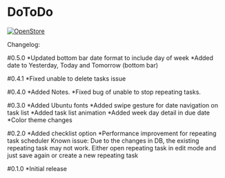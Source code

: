 # DoToDo
<a href="https://open-store.io/app/dotodo.jitto"><img src="https://open-store.io/badges/en_US.png" alt="OpenStore" /></a>

Changelog: 

#0.5.0
*Updated bottom bar date format to include day of week
*Added date to  Yesterday, Today and Tomorrow  (bottom bar)

#0.4.1
*Fixed unable to delete tasks issue

#0.4.0
*Added Notes.
*Fixed bug of unable to stop repeating tasks.

#0.3.0
*Added Ubuntu fonts
*Added swipe gesture for date navigation on task list
*Added task list animation
*Added week day detail in due date
*Color theme changes

#0.2.0
*Added checklist option
*Performance improvement for repeating task scheduler
Known issue: Due to the changes in DB, the existing  repeating task may not work. Either open repeating task in edit mode and just save again or create a new repeating task

#0.1.0
*Initial release
